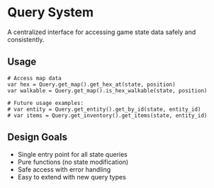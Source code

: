 # Query System

A centralized interface for accessing game state data safely and consistently.

## Usage

```gdscript
# Access map data
var hex = Query.get_map().get_hex_at(state, position)
var walkable = Query.get_map().is_hex_walkable(state, position)

# Future usage examples:
# var entity = Query.get_entity().get_by_id(state, entity_id)
# var items = Query.get_inventory().get_items(state, entity_id)
```

## Design Goals

- Single entry point for all state queries
- Pure functions (no state modification)
- Safe access with error handling
- Easy to extend with new query types
